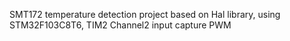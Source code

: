 SMT172 temperature detection project based on Hal library, using STM32F103C8T6, TIM2 Channel2 input capture PWM